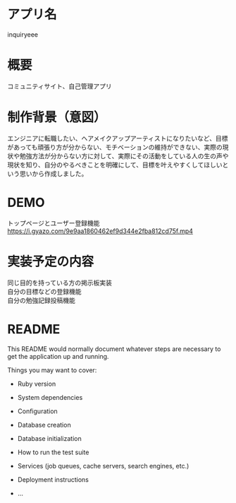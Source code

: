 # アプリ名
inquiryeee

# 概要
コミュニティサイト、自己管理アプリ

# 制作背景（意図）
エンジニアに転職したい、ヘアメイクアップアーティストになりたいなど、目標があっても頑張り方が分からない、モチベーションの維持ができない、実際の現状や勉強方法が分からない方に対して、実際にその活動をしている人の生の声や現状を知り、自分のやるべきことを明確にして、目標を叶えやすくしてほしいという思いから作成しました。

# DEMO
トップページとユーザー登録機能
https://i.gyazo.com/9e9aa1860462ef9d344e2fba812cd75f.mp4

# 実装予定の内容
同じ目的を持っている方の掲示板実装 <br>
自分の目標などの登録機能 <br>
自分の勉強記録投稿機能

# README

This README would normally document whatever steps are necessary to get the
application up and running.

Things you may want to cover:

* Ruby version

* System dependencies

* Configuration

* Database creation

* Database initialization

* How to run the test suite

* Services (job queues, cache servers, search engines, etc.)

* Deployment instructions

* ...
